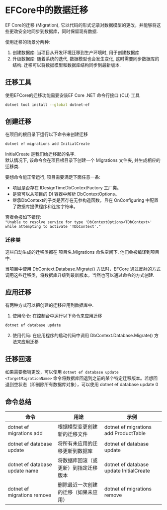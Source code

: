 # EFCore中的数据迁移
EF Core的迁移 (Migration), 它以代码的形式记录对数据模型的更改，并能够将这些更改安全地同步到数据库，同时保留现有数据.

使用迁移的场景分两种: 
1. 创建数据库: 当项目从开发环境迁移到生产环境时, 用于创建数据库
2. 升级数据库: 随着系统的迭代, 数据模型也会发生变化, 这时需要同步数据库的结构. 迁移可以将数据模型和数据库结构同步到最新版本. 

## 迁移工具
使用EFCore的迁移功能需要安装EF Core .NET 命令行接口 (CLI) 工具
``` bash
dotnet tool install --global dotnet-ef
```

## 创建迁移
在项目的根目录下运行以下命令来创建迁移
``` bash
dotnet ef migrations add InitialCreate
```
InitialCreate 是我们给迁移起的名字.   
默认情况下, 该命令会在项目根目录下创建一个 Migrations 文件夹, 并生成相应的迁移类.  

要想命令能正常运行, 项目需要满足下面任意一条:
- 项目是否存在 IDesignTimeDbContextFactory<TContext> 工厂类。
- 是否可以从项目的 DI 容器中解析 DbContextOptions<TContext>。
- 继承DbContext的子类是否存在无参构造函数，且在 OnConfiguring 中配置了数据库提供程序和连接字符串。   

否者会报如下错误:   
`"Unable to resolve service for type 'DbContextOptions<TDbContext>' while attempting to activate 'TDbContext'."`

### 迁移类
这些自动生成的迁移类都在 项目名.Migrations 命名空间下. 他们会被编译到项目中.

当项目中使用 DbContext.Database.Migrate() 方法时，EFCore 通过反射的方式调用这些迁移类，将数据库升级到最新版本。当然也可以通过命令的方式创建. 

## 应用迁移
有两种方式可以把创建的迁移应用到数据库中.
1. 使用命令: 在控制台中运行以下命令来应用迁移
``` bash
dotnet ef database update
```
2. 使用代码: 在应用程序的启动代码中调用 DbContext.Database.Migrate() 方法来应用迁移

## 迁移回滚
如果需要撤销更改，可以使用 `dotnet ef database update <TargetMigrationName>` 命令将数据库回退到之前的某个特定迁移版本。若想回退到空状态（即删除所有数据库对象），可以使用 dotnet ef database update 0


## 命令总结
| 命令 |   用途 | 示例 |
| --- | --- | --- |
| dotnet ef migrations add | 根据模型变更创建新的迁移文件 | dotnet ef migrations add ProductTable |
| dotnet ef database update | 将所有未应用的迁移更新到数据库 | dotnet ef database update |   
| dotnet ef database update name | 将数据库回滚（或更新）到指定迁移版本 | dotnet ef database update InitialCreate |
| dotnet ef migrations remove | 删除最近一次创建的迁移（如果未应用） | dotnet ef migrations remove |
